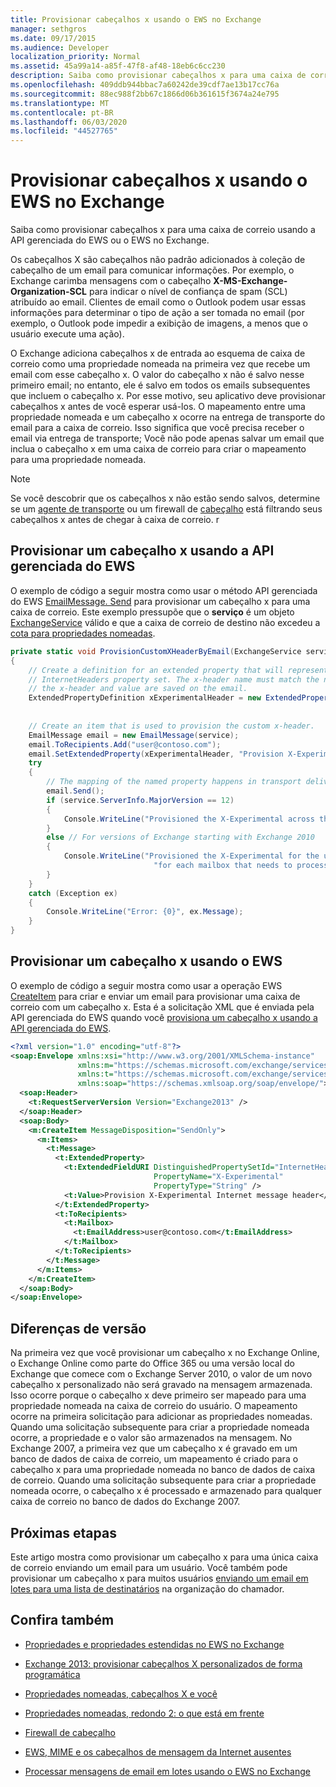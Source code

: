 ```yaml
---
title: Provisionar cabeçalhos x usando o EWS no Exchange
manager: sethgros
ms.date: 09/17/2015
ms.audience: Developer
localization_priority: Normal
ms.assetid: 45a99a14-a85f-47f8-af48-18eb6c6cc230
description: Saiba como provisionar cabeçalhos x para uma caixa de correio usando a API gerenciada do EWS ou o EWS no Exchange.
ms.openlocfilehash: 409ddb944bbac7a60242de39cdf7ae13b17cc76a
ms.sourcegitcommit: 88ec988f2bb67c1866d06b361615f3674a24e795
ms.translationtype: MT
ms.contentlocale: pt-BR
ms.lasthandoff: 06/03/2020
ms.locfileid: "44527765"
---
```

# <a name="provision-x-headers-by-using-ews-in-exchange"></a>Provisionar cabeçalhos x usando o EWS no Exchange

Saiba como provisionar cabeçalhos x para uma caixa de correio usando a API gerenciada do EWS ou o EWS no Exchange.
  
Os cabeçalhos X são cabeçalhos não padrão adicionados à coleção de cabeçalho de um email para comunicar informações. Por exemplo, o Exchange carimba mensagens com o cabeçalho **X-MS-Exchange-Organization-SCL** para indicar o nível de confiança de spam (SCL) atribuído ao email. Clientes de email como o Outlook podem usar essas informações para determinar o tipo de ação a ser tomada no email (por exemplo, o Outlook pode impedir a exibição de imagens, a menos que o usuário execute uma ação). 
  
O Exchange adiciona cabeçalhos x de entrada ao esquema de caixa de correio como uma propriedade nomeada na primeira vez que recebe um email com esse cabeçalho x. O valor do cabeçalho x não é salvo nesse primeiro email; no entanto, ele é salvo em todos os emails subsequentes que incluem o cabeçalho x. Por esse motivo, seu aplicativo deve provisionar cabeçalhos x antes de você esperar usá-los. O mapeamento entre uma propriedade nomeada e um cabeçalho x ocorre na entrega de transporte do email para a caixa de correio. Isso significa que você precisa receber o email via entrega de transporte; Você não pode apenas salvar um email que inclua o cabeçalho x em uma caixa de correio para criar o mapeamento para uma propriedade nomeada.
  
> [!NOTE]
> Se você descobrir que os cabeçalhos x não estão sendo salvos, determine se um [agente de transporte](https://code.msdn.microsoft.com/Exchange-2013-Build-an-32f62f5a) ou um firewall de [cabeçalho](https://technet.microsoft.com/library/bb232136%28v=exchg.150%29.aspx) está filtrando seus cabeçalhos x antes de chegar à caixa de correio. r
  
## <a name="provision-an-x-header-by-using-the-ews-managed-api"></a>Provisionar um cabeçalho x usando a API gerenciada do EWS
<a name="bk_example1"> </a>

O exemplo de código a seguir mostra como usar o método API gerenciada do EWS [EmailMessage. Send](https://msdn.microsoft.com/library/office/microsoft.exchange.webservices.data.emailmessage.send%28v=exchg.80%29.aspx) para provisionar um cabeçalho x para uma caixa de correio. Este exemplo pressupõe que o **serviço** é um objeto [ExchangeService](https://msdn.microsoft.com/library/microsoft.exchange.webservices.data.exchangeservice%28v=exchg.80%29.aspx) válido e que a caixa de correio de destino não excedeu a [cota para propriedades nomeadas](https://technet.microsoft.com/library/bb851492%28v=EXCHG.80%29.aspx).
  
```cs
private static void ProvisionCustomXHeaderByEmail(ExchangeService service)
{
    // Create a definition for an extended property that will represent a custom x-header. X-headers must be created in the
    // InternetHeaders property set. The x-header name must match the name of the x-header sent in the subsequent emails so
    // the x-header and value are saved on the email.
    ExtendedPropertyDefinition xExperimentalHeader = new ExtendedPropertyDefinition(DefaultExtendedPropertySet.InternetHeaders,
                                                                                            "X-Experimental",
                                                                                            MapiPropertyType.String);
    // Create an item that is used to provision the custom x-header.
    EmailMessage email = new EmailMessage(service);
    email.ToRecipients.Add("user@contoso.com");
    email.SetExtendedProperty(xExperimentalHeader, "Provision X-Experimental Internet message header");
    try
    {
        // The mapping of the named property happens in transport delivery.
        email.Send();
        if (service.ServerInfo.MajorVersion == 12)
        {
            Console.WriteLine("Provisioned the X-Experimental across the mailbox database that hosts the user's mailbox.");
        }
        else // For versions of Exchange starting with Exchange 2010
        {
            Console.WriteLine("Provisioned the X-Experimental for the user's mailbox. You will need to run this " +
                                "for each mailbox that needs to process this x-header.");
        }
    }
    catch (Exception ex)
    {
        Console.WriteLine("Error: {0}", ex.Message);
    }
}
```

## <a name="provision-an-x-header-by-using-ews"></a>Provisionar um cabeçalho x usando o EWS
<a name="bk_example1"> </a>

O exemplo de código a seguir mostra como usar a operação EWS [CreateItem](https://msdn.microsoft.com/library/78a52120-f1d0-4ed7-8748-436e554f75b6%28Office.15%29.aspx) para criar e enviar um email para provisionar uma caixa de correio com um cabeçalho x. Esta é a solicitação XML que é enviada pela API gerenciada do EWS quando você [provisiona um cabeçalho x usando a API gerenciada do EWS](#bk_example1).
  
```XML
<?xml version="1.0" encoding="utf-8"?>
<soap:Envelope xmlns:xsi="http://www.w3.org/2001/XMLSchema-instance"
               xmlns:m="https://schemas.microsoft.com/exchange/services/2006/messages"
               xmlns:t="https://schemas.microsoft.com/exchange/services/2006/types"
               xmlns:soap="https://schemas.xmlsoap.org/soap/envelope/">
  <soap:Header>
    <t:RequestServerVersion Version="Exchange2013" />
  </soap:Header>
  <soap:Body>
    <m:CreateItem MessageDisposition="SendOnly">
      <m:Items>
        <t:Message>
          <t:ExtendedProperty>
            <t:ExtendedFieldURI DistinguishedPropertySetId="InternetHeaders"
                                PropertyName="X-Experimental"
                                PropertyType="String" />
            <t:Value>Provision X-Experimental Internet message header</t:Value>
          </t:ExtendedProperty>
          <t:ToRecipients>
            <t:Mailbox>
              <t:EmailAddress>user@contoso.com</t:EmailAddress>
            </t:Mailbox>
          </t:ToRecipients>
        </t:Message>
      </m:Items>
    </m:CreateItem>
  </soap:Body>
</soap:Envelope>

```

## <a name="version-differences"></a>Diferenças de versão
<a name="bk_example1"> </a>

Na primeira vez que você provisionar um cabeçalho x no Exchange Online, o Exchange Online como parte do Office 365 ou uma versão local do Exchange que comece com o Exchange Server 2010, o valor de um novo cabeçalho x personalizado não será gravado na mensagem armazenada. Isso ocorre porque o cabeçalho x deve primeiro ser mapeado para uma propriedade nomeada na caixa de correio do usuário. O mapeamento ocorre na primeira solicitação para adicionar as propriedades nomeadas. Quando uma solicitação subsequente para criar a propriedade nomeada ocorre, a propriedade e o valor são armazenados na mensagem. No Exchange 2007, a primeira vez que um cabeçalho x é gravado em um banco de dados de caixa de correio, um mapeamento é criado para o cabeçalho x para uma propriedade nomeada no banco de dados de caixa de correio. Quando uma solicitação subsequente para criar a propriedade nomeada ocorre, o cabeçalho x é processado e armazenado para qualquer caixa de correio no banco de dados do Exchange 2007.
  
## <a name="next-steps"></a>Próximas etapas
<a name="bk_example1"> </a>

Este artigo mostra como provisionar um cabeçalho x para uma única caixa de correio enviando um email para um usuário. Você também pode provisionar um cabeçalho x para muitos usuários [enviando um email em lotes para uma lista de destinatários](how-to-process-email-messages-in-batches-by-using-ews-in-exchange.md) na organização do chamador. 
  
## <a name="see-also"></a>Confira também


- [Propriedades e propriedades estendidas no EWS no Exchange](properties-and-extended-properties-in-ews-in-exchange.md)
    
- [Exchange 2013: provisionar cabeçalhos X personalizados de forma programática](https://code.msdn.microsoft.com/exchange/Exchange-2013-Provision-d4ef5719)
    
- [Propriedades nomeadas, cabeçalhos X e você](https://blogs.technet.com/b/exchange/archive/2009/04/06/3407221.aspx)
    
- [Propriedades nomeadas, redondo 2: o que está em frente](https://blogs.technet.com/b/exchange/archive/2009/06/12/3407672.aspx)
    
- [Firewall de cabeçalho](https://technet.microsoft.com/library/bb232136%28v=exchg.150%29.aspx)
    
- [EWS, MIME e os cabeçalhos de mensagem da Internet ausentes](https://msdn.microsoft.com/library/office/hh545614%28v=exchg.140%29.aspx)
    
- [Processar mensagens de email em lotes usando o EWS no Exchange](how-to-process-email-messages-in-batches-by-using-ews-in-exchange.md)
    


